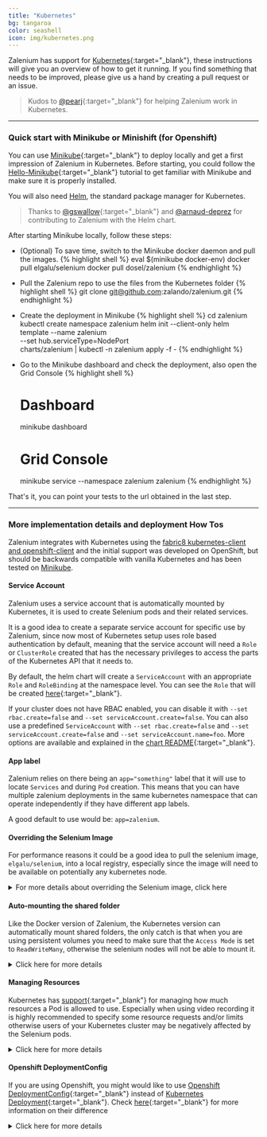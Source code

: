 ```yaml
---
title: "Kubernetes" 
bg: tangaroa
color: seashell
icon: img/kubernetes.png
---
```


Zalenium has support for [Kubernetes](https://kubernetes.io/){:target="_blank"}, these instructions will 
give you an overview of how to get it running. If you find something that needs to be improved, please give us a hand by 
creating a pull request or an issue.

> Kudos to [@pearj](https://github.com/pearj){:target="_blank"} for helping Zalenium work in Kubernetes.

***

### Quick start with Minikube or Minishift (for Openshift)

You can use [Minikube](https://kubernetes.io/docs/getting-started-guides/minikube/){:target="_blank"} 
to deploy locally and get a first impression of Zalenium in Kubernetes. Before starting, you could follow the
[Hello-Minikube](https://kubernetes.io/docs/tutorials/stateless-application/hello-minikube/){:target="_blank"}
tutorial to get familiar with Minikube and make sure it is properly installed.

You will also need [Helm](https://helm.sh/), the standard package manager for Kubernetes.

> Thanks to [@gswallow](https://github.com/gswallow){:target="_blank"} and [@arnaud-deprez](https://github.com/arnaud-deprez) for contributing to Zalenium with the Helm chart.

After starting Minikube locally, follow these steps:
* (Optional) To save time, switch to the Minikube docker daemon and pull the images.
{% highlight shell %}
    eval $(minikube docker-env)
    docker pull elgalu/selenium
    docker pull dosel/zalenium
{% endhighlight %}

* Pull the Zalenium repo to use the files from the Kubernetes folder
{% highlight shell %}
    git clone git@github.com:zalando/zalenium.git
{% endhighlight %}

* Create the deployment in Minikube
{% highlight shell %}
    cd zalenium
    kubectl create namespace zalenium
    helm init --client-only
    helm template --name zalenium \
        --set hub.serviceType=NodePort \
        charts/zalenium | kubectl -n zalenium apply -f -
{% endhighlight %}

* Go to the Minikube dashboard and check the deployment, also open the Grid Console
{% highlight shell %}
    # Dashboard
    minikube dashboard
    # Grid Console
    minikube service --namespace zalenium zalenium
{% endhighlight %}

That's it, you can point your tests to the url obtained in the last step.

***

### More implementation details and deployment How Tos

Zalenium integrates with Kubernetes using the
[fabric8 kubernetes-client and openshift-client](https://github.com/fabric8io/kubernetes-client/)
and the initial support was developed on OpenShift, but should be backwards compatible with vanilla Kubernetes and
has been tested on [Minikube](https://github.com/kubernetes/minikube).

#### Service Account

Zalenium uses a service account that is automatically mounted by Kubernetes, it is used to create Selenium pods and 
their related services.

It is a good idea to create a separate service account for specific use by Zalenium, since now most of Kubernetes setup 
uses role based authentication by default, meaning that the service account will need a 
`Role` or `ClusterRole` created that has the necessary privileges to access the parts of 
the Kubernetes API that it needs to.

By default, the helm chart will create a `ServiceAccount` with an appropriate `Role` and `RoleBinding` at the namespace level.
You can see the `Role` that will be created [here](https://github.com/zalando/zalenium/tree/master/charts/zalenium/template/role.yaml){:target="_blank"}.

If your cluster does not have RBAC enabled, you can disable it with `--set rbac.create=false` and `--set serviceAccount.create=false`.
You can also use a predefined `ServiceAccount` with `--set rbac.create=false` and `--set serviceAccount.create=false` and `--set serviceAccount.name=foo`.
More options are available and explained in the [chart README](https://github.com/zalando/zalenium/tree/master/charts/zalenium/README.md){:target="_blank"}.

#### App label

Zalenium relies on there being an `app="something"` label that it will use to locate `Services` and during `Pod` creation.
This means that you can have multiple zalenium deployments in the same kubernetes namespace that can operate independently
if they have different app labels.

A good default to use would be: `app=zalenium`.

#### Overriding the Selenium Image

For performance reasons it could be a good idea to pull the selenium image, `elgalu/selenium`, into a local registry,
especially since the image will need to be available on potentially any kubernetes node.

<details>
    <summary>For more details about overriding the Selenium image, click here</summary>

    <div class="container m-2 p-2">
        For example, in OpenShift there is a built in registry that can automatically pull the an image from an external registry
        (such as docker hub) 
        <a target="_blank" href="https://docs.openshift.com/container-platform/3.5/dev_guide/managing_images.html#importing-tag-and-image-metadata">on a schedule</a>.
        <br>
        <br>    
        This command will automatically import <code>elgalu/selenium</code> into the OpenShift 
        registry at <code>delivery/selenium:latest</code> updating it on a schedule.
    
{% highlight shell %}
    oc tag docker.io/elgalu/selenium:latest delivery/selenium:latest --scheduled=true
{% endhighlight %}
    
        This would then be available at <code>172.23.192.79:5000/delivery/selenium:latest</code> 
        in the OpenShift registry for example.
        <br>
        <br>
        To use that image, specify 
        <code>--set hub.seleniumImageName="172.23.192.79:5000/delivery/selenium:latest"</code> when 
        processing your <a target="_blank" href="https://helm.sh/">Helm</a> templates.
    </div>        
</details>

#### Auto-mounting the shared folder

Like the Docker version of Zalenium, the Kubernetes version can automatically mount shared folders, the only catch is 
that when you are using persistent volumes you need to make sure that the `Access Mode` is set to `ReadWriteMany`, 
otherwise the selenium nodes will not be able to mount it.

<details>
    <summary>Click here for more details</summary>

    <div class="container m-2 p-2">
        So for example you could create a persistent volume with these contents:
    
{% highlight yaml %}
    apiVersion: v1
    kind: PersistentVolume
    metadata:
      name: zalenium-shared
    spec:
      accessModes:
        - ReadWriteMany
      capacity:
        storage: 5Gi
      hostPath:
        path: /data/zalenium-shared/
{% endhighlight %}
    
        And a claim like this:
        
{% highlight yaml %}
    kind: PersistentVolumeClaim
    apiVersion: v1
    metadata:
      name: zalenium-shared
    spec:
      accessModes:
        - ReadWriteMany
      resources:
        requests:
          storage: 5Gi
{% endhighlight %}

        Zalenium will scan the <code>volumeMounts</code> for the Zalenium container when 
        it starts up, if it finds mounted volumes it will copy the <code>volume mount</code> 
        information and the linked <code>volume</code> information when it creates a
        Selenium pod.

    </div>        
</details>

#### Managing Resources

Kubernetes has [support](https://kubernetes.io/docs/concepts/configuration/manage-compute-resources-container/){:target="_blank"} 
for managing how much resources a Pod is allowed to use. Especially when using video recording it is highly recommended 
to specify some resource requests and/or limits otherwise users of your Kubernetes cluster may be negatively affected by 
the Selenium pods.

<details>
    <summary>Click here for more details</summary>

    <div class="container m-2 p-2">

        There are 2 resource requests and 2 resource limits that you can set.  The following table lists the possible values that you can use,
        however, there are no defaults, so if you don't specify anything, no resource limits or requests will be set.
        <br>
        <br>
        <table class="table table-bordered table-striped table-responsive">
          <thead>
            <tr>
              <th style="width: 150px;">Name</th>
              <th style="width: 200px;">Environment Variable</th>
              <th>Example</th>
            </tr>
          </thead>
          <tbody>
            <tr>
              <td>CPU Request</td>
              <td><code>ZALENIUM_KUBERNETES_CPU_REQUEST</code></td>
              <td><code>250m</code> (25% of a CPU core)</td>
            </tr>
            <tr>
              <td>CPU Limit</td>
              <td><code>ZALENIUM_KUBERNETES_CPU_LIMIT</code></td>
              <td><code>500m</code> (50% of a CPU core)</td>
            </tr>
            <tr>
              <td>Memory Request</td>
              <td><code>ZALENIUM_KUBERNETES_MEMORY_REQUEST</code></td>
              <td><code>1Gi</code> (1 Gibibyte)</td>
            </tr>
            <tr>
              <td>Memory Limit</td>
              <td><code>ZALENIUM_KUBERNETES_MEMORY_LIMIT</code></td>
              <td>Probably best to leave empty, because Kubernetes will kill the container if it exceeds the value.</td>
            </tr>
          </tbody>
        </table>

    </div>
</details>    

#### Openshift DeploymentConfig

If you are using Openshift, you might would like to use [Openshift DeploymentConfig](https://docs.okd.io/latest/dev_guide/deployments/how_deployments_work.html){:target="_blank"} instead of [Kubernetes Deployment](https://kubernetes.io/docs/concepts/workloads/controllers/deployment/){:target="_blank"}.
Check [here](https://docs.okd.io/latest/dev_guide/deployments/kubernetes_deployments.html#kubernetes-deployments-vs-deployment-configurations){:target="_blank"} for more information on their difference

<details>
    <summary>Click here for more details</summary>

    <div class="container m-2 p-2">
    To do so, you can apply the Helm template as such: 

{% highlight shell %}
    helm template --name zalenium \
        --set hub.serviceType=NodePort \
        --set hub.openshift.deploymentConfig.enabled=true \
        charts/zalenium | oc apply -n zalenium -f -
{% endhighlight %}

    Be careful to delete the Kubernetes Deployment before, otherwise the 2 zalenium instannce will get in concurrence when create selenium pods.

    This will create a DeploymentConfig with a deployment trigger `ConfigChange`, which is more or less equivalent to what Kubernetes Deployment is doing, which means redeploying 
    your application if the config has changed.

    If you want to add another trigger like an Image, you can create a yaml file `openshift-values.yaml` with all your parameters such as: 

{% highlight yaml %}
    hub:
      serviceType: NodePort
      openshift:
        deploymentConfig:
          enabled: true
          triggers:
            - type: "ConfigChange"
            - type: "ImageChange"
              imageChangeParams:
                automatic: true
                from:
                  kind: "ImageStreamTag"
                  name: "zalenium:latest"
                containerNames:
                  - "zalenium"
{% endhighlight %}

    And then apply the helm template with this file: 

{% highlight shell %}
    helm template --name zalenium -f openshift-values.yaml charts/zalenium | oc apply -n zalenium -f -
{% endhighlight %}

    This will create a DeploymentConfig that will rollout a new Pod whenever the configuration has changed or a new image zalenium:latest has been pushed in the internal docker registry of Openshift.
    </div>
</details>
